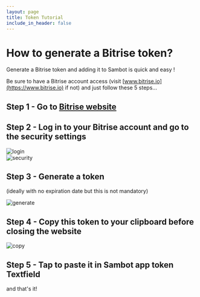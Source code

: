 ```yaml
---
layout: page
title: Token Tutorial
include_in_header: false
---
```


# How to generate a Bitrise token?

Generate a Bitrise token and adding it to Sambot is quick and easy !

Be sure to have a Bitrise account access (visit [www.bitrise.io](https://www.bitrise.io) if not) and just follow these 5 steps...


## Step 1 - Go to [Bitrise website](https://app.bitrise.io/me/profile#/security)


## Step 2 - Log in to your Bitrise account and go to the security settings

![login](../assets/token_tuto/1_login.png)
<br>
![security](../assets/token_tuto/2_security_2.png)
<br>

## Step 3 - Generate a token 
(ideally with no expiration date but this is not mandatory)

![generate](../assets/token_tuto/3_token.png)
<br>

## Step 4 - Copy this token to your clipboard before closing the website

![copy](../assets/token_tuto/5_token_copy_2.png)
<br>

## Step 5 - Tap to paste it in Sambot app token Textfield

and that's it!


